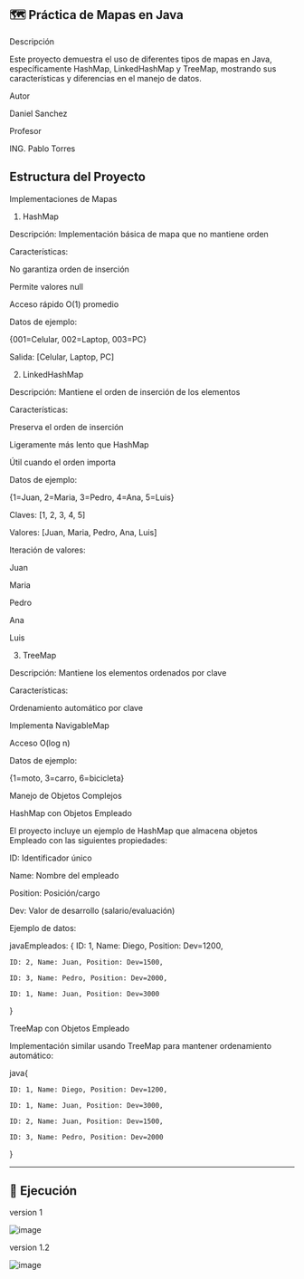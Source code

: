 🗺️ Práctica de Mapas en Java
-------------------------------------------------------------------------
Descripción

Este proyecto demuestra el uso de diferentes tipos de mapas en Java, específicamente HashMap, LinkedHashMap y TreeMap, mostrando sus características y diferencias en el manejo de datos.

Autor

Daniel Sanchez

Profesor 

ING. Pablo Torres

Estructura del Proyecto
----------------------------------------------------------------------------
Implementaciones de Mapas

1. HashMap


Descripción: Implementación básica de mapa que no mantiene orden

Características:


No garantiza orden de inserción

Permite valores null

Acceso rápido O(1) promedio



Datos de ejemplo:

{001=Celular, 002=Laptop, 003=PC}

Salida: [Celular, Laptop, PC]

2. LinkedHashMap


Descripción: Mantiene el orden de inserción de los elementos

Características:


Preserva el orden de inserción

Ligeramente más lento que HashMap

Útil cuando el orden importa




Datos de ejemplo:

{1=Juan, 2=Maria, 3=Pedro, 4=Ana, 5=Luis}

Claves: [1, 2, 3, 4, 5]

Valores: [Juan, Maria, Pedro, Ana, Luis]

Iteración de valores:


Juan

Maria

Pedro

Ana

Luis

3. TreeMap

Descripción: Mantiene los elementos ordenados por clave

Características:

Ordenamiento automático por clave

Implementa NavigableMap

Acceso O(log n)



Datos de ejemplo:

{1=moto, 3=carro, 6=bicicleta}

Manejo de Objetos Complejos

HashMap con Objetos Empleado

El proyecto incluye un ejemplo de HashMap que almacena objetos Empleado con las siguientes propiedades:

ID: Identificador único

Name: Nombre del empleado

Position: Posición/cargo

Dev: Valor de desarrollo (salario/evaluación)

Ejemplo de datos:

javaEmpleados: {
    ID: 1, Name: Diego, Position: Dev=1200,

    ID: 2, Name: Juan, Position: Dev=1500,
    
    ID: 3, Name: Pedro, Position: Dev=2000,
    
    ID: 1, Name: Juan, Position: Dev=3000
}

TreeMap con Objetos Empleado


Implementación similar usando TreeMap para mantener ordenamiento automático:

java{

    ID: 1, Name: Diego, Position: Dev=1200,
    
    ID: 1, Name: Juan, Position: Dev=3000,
    
    ID: 2, Name: Juan, Position: Dev=1500,
    
    ID: 3, Name: Pedro, Position: Dev=2000

}

-------------------------------------------------------------------------

## 🚀 Ejecución
 version 1

![image](https://github.com/user-attachments/assets/b2761bf3-d762-4618-adf7-ffc48551a588)

version 1.2

![image](https://github.com/user-attachments/assets/08891737-dc41-42a1-ab7d-a61a2cddba0a)

